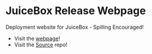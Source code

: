 # JuiceBox Release Webpage

Deployment website for JuiceBox - Spilling Encouraged!

- Visit the [webpage](https://aeronautical-axolotls.github.io/JuiceBoxSite.github.io/)!
- Visit the [Source](https://github.com/Aeronautical-Axolotls/JuiceBox) repo!
